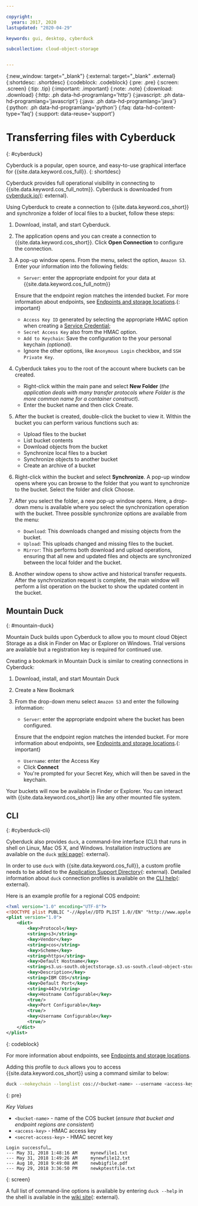 ```yaml
---

copyright:
  years: 2017, 2020
lastupdated: "2020-04-29"

keywords: gui, desktop, cyberduck

subcollection: cloud-object-storage


---
```

{:new_window: target="_blank"}
{:external: target="_blank" .external}
{:shortdesc: .shortdesc}
{:codeblock: .codeblock}
{:pre: .pre}
{:screen: .screen}
{:tip: .tip}
{:important: .important}
{:note: .note}
{:download: .download} 
{:http: .ph data-hd-programlang='http'} 
{:javascript: .ph data-hd-programlang='javascript'} 
{:java: .ph data-hd-programlang='java'} 
{:python: .ph data-hd-programlang='python'}
{:faq: data-hd-content-type='faq'}
{:support: data-reuse='support'}

# Transferring files with Cyberduck
{: #cyberduck}

Cyberduck is a popular, open source, and easy-to-use graphical interface for {{site.data.keyword.cos_full}}.
{: shortdesc}

Cyberduck provides full operational visibility in connecting to {{site.data.keyword.cos_full_notm}}. Cyberduck is downloaded from [cyberduck.io/](https://cyberduck.io/){: external}.

Using Cyberduck to create a connection to {{site.data.keyword.cos_short}} and synchronize a folder of local files to a bucket, follow these steps:

1. Download, install, and start Cyberduck.
1. The application opens and you can create a connection to {{site.data.keyword.cos_short}}. Click **Open Connection** to configure the connection.
1. A pop-up window opens. From the menu, select the option, `Amazon S3`. Enter your information into the following fields:

   * `Server`: enter the appropriate endpoint for your data at {{site.data.keyword.cos_full_notm}}

   Ensure that the endpoint region matches the intended bucket. For more information about endpoints, see [Endpoints and storage locations](/docs/cloud-object-storage?topic=cloud-object-storage-endpoints#endpoints).{: important}

   * `Access Key ID` generated by selecting the appropriate HMAC option when creating a [Service Credential](/docs/cloud-object-storage/iam?topic=cloud-object-storage-service-credentials);
   * `Secret Access Key` also from the HMAC option.
   * `Add to Keychain`: Save the configuration to the your personal keychain *(optional)*.
   * Ignore the other options, like `Anonymous Login` checkbox, and `SSH Private Key`.

1. Cyberduck takes you to the root of the account where buckets can be created.
   * Right-click within the main pane and select **New Folder** (*the application deals with many transfer protocols where Folder is the more common name for a container construct*).
   * Enter the bucket name and then click Create.
1. After the bucket is created, double-click the bucket to view it. Within the bucket you can perform various functions such as:
   * Upload files to the bucket
   * List bucket contents
   * Download objects from the bucket
   * Synchronize local files to a bucket
   * Synchronize objects to another bucket
   * Create an archive of a bucket
1. Right-click within the bucket and select **Synchronize**. A pop-up window opens where you can browse to the folder that you want to synchronize to the bucket. Select the folder and click Choose.
1. After you select the folder, a new pop-up window opens. Here, a drop-down menu is available where you select the synchronization operation with the bucket. Three possible synchronize options are available from the menu:

   * `Download`: This downloads changed and missing objects from the bucket.
   * `Upload`: This uploads changed and missing files to the bucket.
   * `Mirror`: This performs both download and upload operations, ensuring that all new and updated files and objects are synchronized between the local folder and the bucket.

 8. Another window opens to show active and historical transfer requests. After the synchronization request is complete, the main window will perform a list operation on the bucket to show the updated content in the bucket.

## Mountain Duck
{: #mountain-duck}

Mountain Duck builds upon Cyberduck to allow you to mount cloud Object Storage as a disk in Finder on Mac or Explorer on Windows. Trial versions are available but a registration key is required for continued use.

Creating a bookmark in Mountain Duck is similar to creating connections in Cyberduck:

1. Download, install, and start Mountain Duck
2. Create a New Bookmark
3. From the drop-down menu select `Amazon S3` and enter the following information:
   * `Server`: enter the appropriate endpoint where the bucket has been configured.
     
   Ensure that the endpoint region matches the intended bucket. For more information about endpoints, see [Endpoints and storage locations](/docs/cloud-object-storage?topic=cloud-object-storage-endpoints#endpoints).{: important}
   
   * `Username`: enter the Access Key
   * Click **Connect**
   * You're prompted for your Secret Key, which will then be saved in the keychain.

Your buckets will now be available in Finder or Explorer. You can interact with {{site.data.keyword.cos_short}} like any other mounted file system.

## CLI
{: #cyberduck-cli}

Cyberduck also provides `duck`, a command-line interface (CLI) that runs in shell on Linux, Mac OS X, and Windows. Installation instructions are available on the `duck` [wiki page](https://trac.cyberduck.io/wiki/help/en/howto/cli#Installation){: external}.

In order to use `duck` with {{site.data.keyword.cos_full}}, a custom profile needs to be added to the [Application Support Directory](https://trac.cyberduck.io/wiki/help/en/howto/cli#Profiles){: external}. Detailed information about `duck` connection profiles is available on the [CLI help](https://trac.cyberduck.io/wiki/help/en/howto/profiles){: external}.

Here is an example profile for a regional COS endpoint:

```xml
<?xml version="1.0" encoding="UTF-8"?>
<!DOCTYPE plist PUBLIC "-//Apple//DTD PLIST 1.0//EN" "http://www.apple.com/DTDs/PropertyList-1.0.dtd">
<plist version="1.0">
    <dict>
        <key>Protocol</key>
        <string>s3</string>
        <key>Vendor</key>
        <string>cos</string>
        <key>Scheme</key>
        <string>https</string>
	    <key>Default Hostname</key>
	    <string>s3.us-south.objectstorage.s3.us-south.cloud-object-storage.appdomain.cloud.net</string>
        <key>Description</key>
        <string>IBM COS</string>
        <key>Default Port</key>
        <string>443</string>
        <key>Hostname Configurable</key>
        <true/>
        <key>Port Configurable</key>
        <true/>
        <key>Username Configurable</key>
        <true/>
    </dict>
</plist>
```
{: codeblock}

For more information about endpoints, see [Endpoints and storage locations](/docs/cloud-object-storage?topic=cloud-object-storage-endpoints#endpoints).

Adding this profile to `duck` allows you to access {{site.data.keyword.cos_short}} using a command similar to below:

```bash
duck --nokeychain --longlist cos://<bucket-name> --username <access-key> --password <secret-access-key>
```
{: pre}

*Key Values*
* `<bucket-name>` - name of the COS bucket (*ensure that bucket and endpoint regions are consistent*)
* `<access-key>` - HMAC access key
* `<secret-access-key>` - HMAC secret key

```
Login successful…
---	May 31, 2018 1:48:16 AM		mynewfile1.txt
---	May 31, 2018 1:49:26 AM		mynewfile12.txt
---	Aug 10, 2018 9:49:08 AM		newbigfile.pdf
---	May 29, 2018 3:36:50 PM		newkptestfile.txt
```
{: screen}

A full list of command-line options is available by entering `duck --help` in the shell is available in the [wiki site](https://trac.cyberduck.io/wiki/help/en/howto/cli#Usage){: external}.
